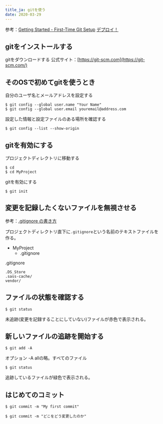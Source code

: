 ```yaml
---
title_ja: gitを使う
date: 2020-03-29
---
```

参考：[Getting Started - First-Time Git Setup](https://git-scm.com/book/en/v2/Getting-Started-First-Time-Git-Setup)
[デプロイ！](https://tutorial.djangogirls.org/ja/deploy/)

## gitをインストールする
gitをダウンロードする
公式サイト：[https://git-scm.com](https://git-scm.com/)

## そのOSで初めてgitを使うとき
自分のユーザ名とメールアドレスを設定する

```shell
$ git config --global user.name "Your Name"
$ git config --global user.email youremail@address.com
```

設定した情報と設定ファイルのある場所を確認する

``` shell
$ git config --list --show-origin
```

## gitを有効にする
プロジェクトディレクトリに移動する

``` shell
$ cd
$ cd MyProject
```

gitを有効にする

``` shell
$ git init
```

## 変更を記録したくないファイルを無視させる
参考：[.gitignore の書き方](https://qiita.com/inabe49/items/16ee3d9d1ce68daa9fff)

プロジェクトディレクトリ直下に`.gitignore`という名前のテキストファイルを作る。

<ul class="tree">
    <li><i class="fas fa-folder-open fa-fw"></i>MyProject
        <ul>
            <li><i class="far fa-file fa-fw"></i>.gitignore</li>
        </ul>
    </li>
</ul>

<p class="code-label">.gitignore</p>

```
.DS_Store
.sass-cache/
vendor/
```

## ファイルの状態を確認する

``` shell
$ git status
```
未追跡(変更を記録することにしていない)ファイルが赤色で表示される。

## 新しいファイルの追跡を開始する

``` shell
$ git add -A
```
オプション -A allの略。すべてのファイル

``` shell
$ git status
```
追跡しているファイルが緑色で表示される。

## はじめてのコミット

``` shell
$ git commit -m "My first commit"
```

``` shell
$ git commit -m "どこをどう変更したのか"
```